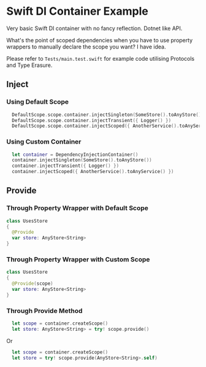 # Swift DI Container Example

Very basic Swift DI container with no fancy reflection. Dotnet like API.

What's the point of scoped dependencies when you have to use property wrappers to manually declare the scope you want? I have idea.

Please refer to `Tests/main.test.swift` for example code utilising Protocols and Type Erasure.

## Inject

### Using Default Scope

```swift
  DefaultScope.scope.container.injectSingleton(SomeStore().toAnyStore())
  DefaultScope.scope.container.injectTransient({ Logger() })
  DefaultScope.scope.container.injectScoped({ AnotherService().toAnyService() })
```

### Using Custom Container

```swift
  let container = DependencyInjectionContainer()
  container.injectSingleton(SomeStore().toAnyStore())
  container.injectTransient({ Logger() })
  container.injectScoped({ AnotherService().toAnyService() })
```

## Provide

### Through Property Wrapper with Default Scope

```swift
class UsesStore
{
  @Provide
  var store: AnyStore<String>
}
```

### Through Property Wrapper with Custom Scope

```swift
class UsesStore
{
  @Provide(scope)
  var store: AnyStore<String>
}
```

### Through Provide Method

```swift
  let scope = container.createScope()
  let store: AnyStore<String> = try! scope.provide()
```

Or

```swift
  let scope = container.createScope()
  let store = try! scope.provide(AnyStore<String>.self)
```
